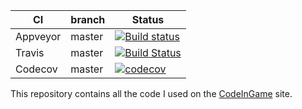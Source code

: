 | CI | branch | Status |
|---|---|---|
| Appveyor | master | [![Build status](https://ci.appveyor.com/api/projects/status/4auyd2lk935c4jfl/branch/master?svg=true)](https://ci.appveyor.com/project/Xav83/codeingame/branch/master) |
| Travis | master | [![Build Status](https://travis-ci.org/Xav83/CodeInGame.svg?branch=master)](https://travis-ci.org/Xav83/CodeInGame) |
| Codecov | master | [![codecov](https://codecov.io/gh/Xav83/CodeInGame/branch/master/graph/badge.svg)](https://codecov.io/gh/Xav83/CodeInGame) |

This repository contains all the code I used on the [CodeInGame](https://www.codingame.com/profile/2c25de3b333feac5025958b9ee809aa74240581) site.
